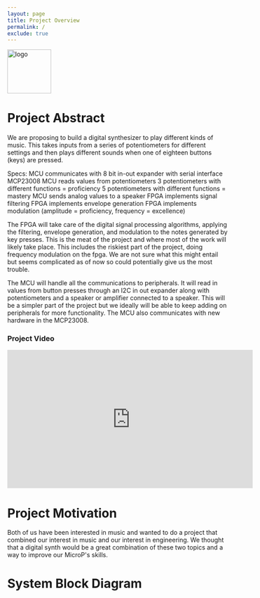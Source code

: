 ```yaml
---
layout: page
title: Project Overview
permalink: /
exclude: true
---
```



<div style="text-align: left">
  <img src="./assets/img/Logo.png" alt="logo" width="100" />
</div>

# Project Abstract
We are proposing to build a digital synthesizer to play different kinds of music. This takes inputs from a series of potentiometers for different settings and then plays different sounds when one of eighteen buttons (keys) are pressed.

Specs: MCU communicates with 8 bit in-out expander with serial interface MCP23008 MCU reads values from potentiometers 3 potentiometers with different functions = proficiency 5 potentiometers with different functions = mastery MCU sends analog values to a speaker FPGA implements signal filtering FPGA implements envelope generation FPGA implements modulation (amplitude = proficiency, frequency = excellence)

The FPGA will take care of the digital signal processing algorithms, applying the filtering, envelope generation, and modulation to the notes generated by key presses. This is the meat of the project and where most of the work will likely take place. This includes the riskiest part of the project, doing frequency modulation on the fpga. We are not sure what this might entail but seems complicated as of now so could potentially give us the most trouble.

The MCU will handle all the communications to peripherals. It will read in values from button presses through an I2C in out expander along with potentiometers and a speaker or amplifier connected to a speaker. This will be a simpler part of the project but we ideally will be able to keep adding on peripherals for more functionality. The MCU also communicates with new hardware in the MCP23008.


### Project Video

<iframe width="560" height="315" src="https://youtube.com/shorts/fKF9fMeEQIw" title="YouTube video player" frameborder="0" allow="accelerometer; autoplay; clipboard-write; encrypted-media; gyroscope; picture-in-picture" allowfullscreen></iframe>


# Project Motivation
Both of us have been interested in music and wanted to do a project that combined our interest in music and our interest in engineering. We thought that a digital synth would be a great combination of these two topics and a way to improve our MicroP's skills.

# System Block Diagram
